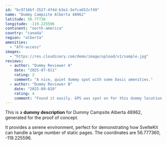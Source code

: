 ```yaml
---
id: "bc9716bf-3527-4f4d-b3e1-5efca652cf49"
name: "Dummy Campsite Alberta 48962"
latitude: 56.77736
longitude: -119.225596
continent: "north-america"
country: "canada"
region: "alberta"
amenities:
  - "ATV-access"
images:
  - "https://res.cloudinary.com/demo/image/upload/v1/sample.jpg"
reviews:
  - author: "Dummy Reviewer A"
    date: "2025-07-011"
    rating: 3
    comment: "A nice, quiet dummy spot with some basic amenities."
  - author: "Dummy Reviewer B"
    date: "2025-09-020"
    rating: 4
    comment: "Found it easily. GPS was spot on for this dummy location."
---
```


This is a **dummy description** for Dummy Campsite Alberta 48962, generated for the proof of concept.

It provides a serene environment, perfect for demonstrating how SvelteKit can handle a large number of static pages. The coordinates are 56.777360, -119.225596.
